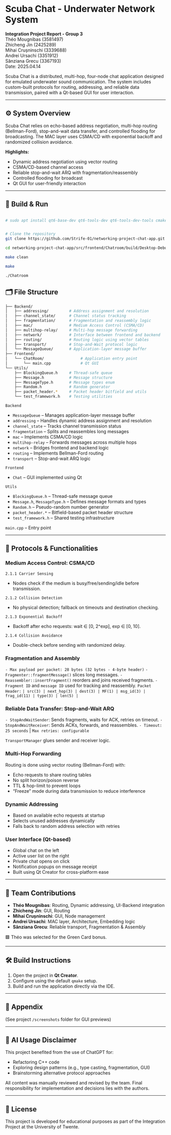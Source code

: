 # Scuba Chat - Underwater Network System

**Integration Project Report - Group 3**  
Théo Mougnibas (3581497)  
Zhicheng Jin (2425289)  
Mihai Crușninschi (3339688)  
Andrei Ursachi (3351912)  
Sânziana Grecu (3367193)  
Date: 2025.04.14

Scuba Chat is a distributed, multi-hop, four-node chat application designed for emulated underwater sound communication. The system includes custom-built protocols for routing, addressing, and reliable data transmission, paired with a Qt-based GUI for user interaction.

---

## ⚙️ System Overview

Scuba Chat relies on echo-based address negotiation, multi-hop routing (Bellman-Ford), stop-and-wait data transfer, and controlled flooding for broadcasting. The MAC layer uses CSMA/CD with exponential backoff and randomized collision avoidance.  

**Highlights:**
- Dynamic address negotiation using vector routing
- CSMA/CD-based channel access
- Reliable stop-and-wait ARQ with fragmentation/reassembly
- Controlled flooding for broadcast
- Qt GUI for user-friendly interaction

---

## 🚀 Build & Run

```bash

# sudo apt install qt6-base-dev qt6-tools-dev qt6-tools-dev-tools cmake g++


# Clone the repository
git clone https://github.com/Strife-01/networking-project-chat-app.git

cd networking-project-chat-app/src/frontend/Chatroom/build/Desktop-Debug

make clean

make

./Chatroom

```

## 🗂️ File Structure

```bash
├── Backend/
│   ├── addressing/         # Address assignment and resolution
│   ├── channel_state/      # Channel status tracking
│   ├── fragmentation/      # Fragmentation and reassembly logic
│   ├── mac/                # Medium Access Control (CSMA/CD)
│   ├── multihop-relay/     # Multi-hop message forwarding
│   ├── network/            # Interface between frontend and backend
│   ├── routing/            # Routing logic using vector tables
│   ├── transport/          # Stop-and-Wait protocol logic
│   └── MessageQueue/       # Application-layer message buffer
├── Frontend/
│   └── ChatRoom/                # Application entry point
│       └── main.cpp             # Qt GUI
└── Utils/
    ├── BlockingQueue.h     # Thread-safe queue
    ├── Message.h           # Message structure
    ├── MessageType.h       # Message types enum
    ├── Random.h            # Random generator
    ├── packet_header.*     # Packet header bitfield and utils
    └── test_framework.h    # Testing utilities
```

```Backend```
- `MessageQueue` – Manages application-layer message buffer
- `addressing` – Handles dynamic address assignment and resolution
- `channel_state` – Tracks channel transmission status
- `fragmentation` – Splits and reassembles long messages
- `mac` – Implements CSMA/CD logic
- `multihop-relay` – Forwards messages across multiple hops
- `network` – Bridges frontend and backend logic
- `routing` – Implements Bellman-Ford routing
- `transport` – Stop-and-wait ARQ logic

```Frontend```
- `Chat` – GUI implemented using Qt

```Utils```
- `BlockingQueue.h` – Thread-safe message queue
- `Message.h`, `MessageType.h` – Defines message formats and types
- `Random.h` – Pseudo-random number generator
- `packet_header.*` – Bitfield-based packet header structure
- `test_framework.h` – Shared testing infrastructure

```main.cpp``` – Entry point

---

## 📡 Protocols & Functionalities

### Medium Access Control: CSMA/CD

```2.1.1 Carrier Sensing```
- Nodes check if the medium is busy/free/sending/idle before transmission.

```2.1.2 Collision Detection```
- No physical detection; fallback on timeouts and destination checking.

```2.1.3 Exponential Backoff```
- Backoff after echo requests: wait ∈ [0, 2^exp], exp ∈ [0, 10].

```2.1.4 Collision Avoidance```
- Double-check before sending with randomized delay.

### Fragmentation and Assembly

```- Max payload per packet: 28 bytes (32 bytes - 4-byte header)```
```- Fragmenter::fragmentMessage()``` slices long messages.
```- Reassembler::insertFragment()``` reorders and joins received fragments.
```- Fragment ID``` and ```message ID``` used for tracking and reassembly.
```Packet Header:```
`| src(3) | next_hop(3) | dest(3) | MF(1) | msg_id(3) | frag_id(11) | type(3) | len(5) |`

### Reliable Data Transfer: Stop-and-Wait ARQ

```- StopAndWaitSender```: Sends fragments, waits for ACK, retries on timeout.
```- StopAndWaitReceiver```: Sends ACKs, forwards, and reassembles.
```- Timeout: 25 seconds``` | ```Max retries: configurable```

```TransportManager``` glues sender and receiver logic.

### Multi-Hop Forwarding

Routing is done using vector routing (Bellman-Ford) with:
- Echo requests to share routing tables
- No split horizon/poison reverse
- TTL & hop-limit to prevent loops
- “Freeze” mode during data transmission to reduce interference

### Dynamic Addressing

- Based on available echo requests at startup
- Selects unused addresses dynamically
- Falls back to random address selection with retries

### User Interface (Qt-based)

- Global chat on the left
- Active user list on the right
- Private chat opens on click
- Notification popups on message receipt
- Built using Qt Creator for cross-platform ease

---

## 👥 Team Contributions

- **Théo Mougnibas**: Routing, Dynamic addressing, UI-Backend integration
- **Zhicheng Jin**: GUI, Routing
- **Mihai Crușninschi**: GUI, Node management
- **Andrei Ursachi**: MAC layer, Architecture, Embedding logic
- **Sânziana Grecu**: Reliable transport, Fragmentation & Assembly

🟩 Théo was selected for the Green Card bonus.

---

## 🛠️ Build Instructions

1. Open the project in **Qt Creator**.
2. Configure using the default `qmake` setup.
3. Build and run the application directly via the IDE.

---

## 📸 Appendix

(See project `/screenshots` folder for GUI previews)

---

## 🤖 AI Usage Disclaimer

This project benefited from the use of ChatGPT for:
- Refactoring C++ code
- Exploring design patterns (e.g., type casting, fragmentation, GUI)
- Brainstorming alternative protocol approaches

All content was manually reviewed and revised by the team. Final responsibility for implementation and decisions lies with the authors.

---

## 📄 License

This project is developed for educational purposes as part of the Integration Project at the University of Twente.